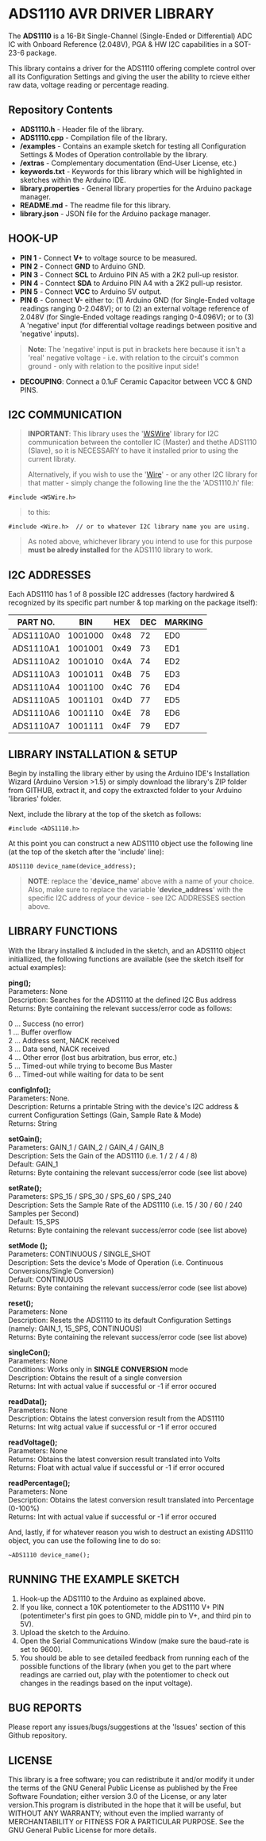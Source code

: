 
# ADS1110 AVR DRIVER LIBRARY

The __ADS1110__ is a 16-Bit Single-Channel (Single-Ended or Differential) ADC IC with Onboard Reference (2.048V), PGA & HW I2C capabilities
in a SOT-23-6 package.

This library contains a driver for the ADS1110 offering complete control over all its Configuration Settings and giving the user the 
ability to rcieve either raw data, voltage reading or percentage reading.


## Repository Contents

* **ADS1110.h** - Header file of the library.
* **ADS1110.cpp** - Compilation file of the library.
* **/examples** - Contains an example sketch for testing all Configuration Settings & Modes of Operation controllable by the library.
* **/extras** - Complementary documentation (End-User License, etc.)
* **keywords.txt** - Keywords for this library which will be highlighted in sketches within the Arduino IDE. 
* **library.properties** - General library properties for the Arduino package manager.
* **README.md** - The readme file for this library.
* **library.json** - JSON file for the Arduino package manager.


## HOOK-UP

* __PIN 1__ - Connect __V+__ to voltage source to be measured.
* __PIN 2__ - Connect __GND__ to Arduino GND.
* __PIN 3__ - Connect __SCL__ to Arduino PIN A5 with a 2K2 pull-up resistor.
* __PIN 4__ - Conntect __SDA__ to Arduino PIN A4 with a 2K2 pull-up resistor.
* __PIN 5__ - Connect __VCC__ to Arduino 5V output.
* __PIN 6__ - Connect __V-__ either to: (1) Arduino GND (for Single-Ended voltage readings ranging 0-2.048V); or to (2) an external voltage reference of 2.048V (for Single-Ended voltage readings ranging 0-4.096V); or to (3) A 'negative' input (for differential voltage readings between positive and 'negative' inputs).

>__Note__: The 'negative' input is put in brackets here because it isn't a 'real' negative voltage - 
i.e. with relation to the circuit's common ground - only with relation to the positive input side!

* __DECOUPING__: Connect a 0.1uF Ceramic Capacitor between VCC & GND PINS.


## I2C COMMUNICATION

>__INPORTANT__: This library uses the '[WSWire](https://github.com/steamfire/WSWireLib/tree/master/Library/WSWire)' library for I2C communication 
between the contoller IC (Master) and thethe ADS1110 (Slave), so it is NECESSARY to have it installed prior to using the current libraty. 
>
>Alternatively, if you wish to use the '[Wire](https://github.com/arduino/Arduino/tree/master/hardware/arduino/avr/libraries/Wire)' - or any other I2C library for that matter - simply change the following line the the 'ADS1110.h' file:
```
#include <WSWire.h>
```
> to this:
```
#include <Wire.h>  // or to whatever I2C library name you are using.
```

> As noted above, whichever library you intend to use for this purpose __must be alredy installed__ for the ADS1110 library to work.


## I2C ADDRESSES

Each ADS1110 has 1 of 8 possible I2C addresses (factory hardwired & recognized by its specific part number & top marking 
on the package itself):

| PART NO.  | BIN     | HEX  | DEC | MARKING |
|-----------|---------|------|-----|---------|
| ADS1110A0 | 1001000 | 0x48 | 72  | ED0     |
| ADS1110A1 | 1001001 | 0x49 | 73  | ED1     |
| ADS1110A2 | 1001010 | 0x4A | 74  | ED2     |
| ADS1110A3 | 1001011 | 0x4B | 75  | ED3     |
| ADS1110A4 | 1001100 | 0x4C | 76  | ED4     |
| ADS1110A5 | 1001101 | 0x4D | 77  | ED5     |
| ADS1110A6 | 1001110 | 0x4E | 78  | ED6     |
| ADS1110A7 | 1001111 | 0x4F | 79  | ED7     |


## LIBRARY INSTALLATION & SETUP

Begin by installing the library either by using the Arduino IDE's Installation Wizard (Arduino Version >1.5) or simply download the library's ZIP folder from GITHUB, extract it, and copy the extraxcted folder to your Arduino 'libraries' folder.

Next, include the library at the top of the sketch as follows:

```
#include <ADS1110.h>
```

At this point you can construct a new ADS1110 object use the following line (at the top of the sketch after the 'include' line):

```
ADS1110 device_name(device_address);
```

>__NOTE__: replace the '__device_name__' above with a name of your choice. Also, make sure to replace the variable '__device_address__' with 
the specific I2C address of your device - see I2C ADDRESSES section above.


## LIBRARY FUNCTIONS

With the library installed & included in the sketch, and an ADS1110 object initiallized, the following functions are available 
(see the sketch itself for actual examples):

__ping();__                                  
Parameters: None  
Description: Searches for the ADS1110 at the defined I2C Bus address  
Returns: Byte containing the relevant success/error code as follows:  

0 ... Success (no error)  
1 ... Buffer overflow  
2 ... Address sent, NACK received  
3 ... Data send, NACK received  
4 ... Other error (lost bus arbitration, bus error, etc.)  
5 ... Timed-out while trying to become Bus Master  
6 ... Timed-out while waiting for data to be sent

__configInfo();__  
Parameters: None.  
Description: Returns a printable String with the device's I2C address & current Configuration Settings (Gain, Sample Rate & Mode)  
Returns: String

__setGain();__  
Parameters: GAIN_1 / GAIN_2 / GAIN_4 / GAIN_8  
Description: Sets the Gain of the ADS1110 (i.e. 1 / 2 / 4 / 8)  
Default: GAIN_1  
Returns: Byte containing the relevant success/error code (see list above)

__setRate();__  
Parameters: SPS_15 / SPS_30 / SPS_60 / SPS_240  
Description: Sets the Sample Rate of the ADS1110 (i.e. 15 / 30 / 60 / 240 Samples per Second)  
Default: 15_SPS  
Returns: Byte containing the relevant success/error code (see list above)

__setMode ();__  
Parameters: CONTINUOUS / SINGLE_SHOT  
Description: Sets the device's Mode of Operation (i.e. Continuous Conversions/Single Conversion)  
Default: CONTINUOUS  
Returns: Byte containing the relevant success/error code (see list above)

__reset();__  
Parameters: None  
Description: Resets the ADS1110 to its default Configuration Settings (namely: GAIN_1, 15_SPS, CONTINUOUS)  
Returns: Byte containing the relevant success/error code (see list above)

__singleCon();__  
Parameters: None  
Conditions: Works only in __SINGLE CONVERSION__ mode  
Description: Obtains the result of a single conversion  
Returns: Int with actual value if successful or -1 if error occured  

__readData();__  
Parameters: None  
Description: Obtains the latest conversion result from the ADS1110  
Returns: Int witg actual value if successful or -1 if error occured   

__readVoltage();__  
Parameters: None  
Returns: Obtains the latest conversion result translated into Volts  
Returns: Float with actual value if successful or -1 if error occured    

__readPercentage();__  
Parameters: None  
Description: Obtains the latest conversion result translated into Percentage (0-100%)  
Returns: Int with actual value if successful or -1 if error occured 


And, lastly, if for whatever reason you wish to destruct an existing ADS1110 object, you can use the following line to do so:

```
~ADS1110 device_name();
```


## RUNNING THE EXAMPLE SKETCH

1) Hook-up the ADS1110 to the Arduino as explained above.
2) If you like, connect a 10K potentiometer to the ADS1110 V+ PIN (potentimeter's first pin goes to GND, 
middle pin to V+, and third pin to 5V).
3) Upload the sketch to the Arduino.
4) Open the Serial Communications Window (make sure the baud-rate is set to 9600).
5) You should be able to see detailed feedback from running each of the possible functions of the library 
(when you get to the part where readings are carried out, play with the potentiomer to check out changes 
in the readings based on the input voltage).


## BUG REPORTS

Please report any issues/bugs/suggestions at the 'Issues' section of this Github repository.


## LICENSE

This library is a free software; you can redistribute it and/or modify it under the terms of the 
GNU General Public License as published by the Free Software Foundation; either version 3.0 of 
the License, or any later version.This program is distributed in the hope that it will be useful, 
but WITHOUT ANY WARRANTY; without even the implied warranty of MERCHANTABILITY or FITNESS FOR A 
PARTICULAR PURPOSE. See the GNU General Public License for more details.


